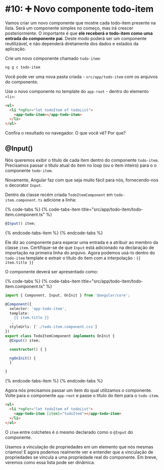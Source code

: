 # \#10: ➕ Novo componente todo-item

Vamos criar um novo componente que mostre cada todo-item presente na lista. Será um componente simples no começo, mas irá crescer posteriormente. O importante é que **ele receberá o todo-item como uma entrada do componente pai**. Deste modo poderá ser um componente reutilizável, e não dependerá diretamente dos dados e estados da aplicação.

Crie um novo componente chamado `todo-item`: 

```bash
ng g c todo-item
```

Você pode ver uma nova pasta criada - `src/app/todo-item` com os arquivos do componente.

Use o novo componente no template do `app-root` - dentro do elemento `<li>`:

```html
<ul>
  <li *ngFor="let todoItem of todoList">
    <app-todo-item></app-todo-item>
  </li>
</ul>
```

Confira o resultado no navegador. O que você vê? Por que?

## @Input\(\)

Nós queremos exibir o título de cada item dentro do componente `todo-item`. Precisamos passar o título atual do item no loop (ou o item inteiro) para o o componente `todo-item`. 

Novamente, Angular faz com que seja muito fácil para nós, fornecendo-nos o decorator `Input`.

Dentro da classe recém criada `TodoItemComponent` em `todo-item.component.ts` adicione a linha:

{% code-tabs %}
{% code-tabs-item title="src/app/todo-item/todo-item.component.ts" %}
```ts
@Input() item;
```
{% endcode-tabs-item %}
{% endcode-tabs %}

Ele diz ao componente para esperar uma entrada e a atribuir ao membro da classe `item`. Certifique-se de que `Input` está adicionado na declaração de importação na primeira linha do arquivo. Agora podemos usá-lo  dentro do `todo-item` template e extrair o título do item com a interpolação : `{{ item.title }}`

O componente deverá ser apresentado como:

{% code-tabs %}
{% code-tabs-item title="src/app/todo-item/todo-item.component.ts" %}
```typescript
import { Component, Input, OnInit } from '@angular/core';

@Component({
  selector: 'app-todo-item',
  template: `
    {{ item.title }}
  `,
  styleUrls: ['./todo-item.component.css']
})
export class TodoItemComponent implements OnInit {
  @Input() item;

  constructor() { }

  ngOnInit() {
  }

}
```
{% endcode-tabs-item %}
{% endcode-tabs %}

Agora nós precisamos passar um item do qual utilizamos o componente. Volte para o componente `app-root` e passe o título do item para o `todo-item`.

```html
<ul>
  <li *ngFor="let todoItem of todoList">
    <app-todo-item [item]="todoItem"></app-todo-item>
  </li>
</ul>
```

O `item` entre colchetes é o mesmo declarado como o `@Input` do componente.

Usamos a vinculação de propriedades em um elemento que nós mesmas criamos! E agora podemos realmente ver e entender que a vinculação de propriedades se vincula a uma propriedade real do componente. Em breve, veremos como essa lista pode ser dinâmica.
